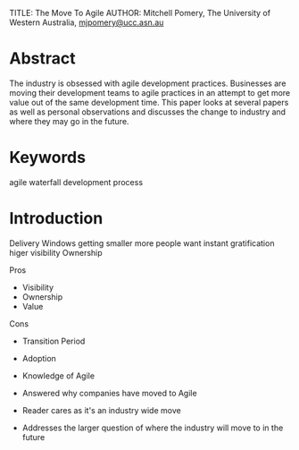 TITLE: The Move To Agile
AUTHOR: Mitchell Pomery, The University of Western Australia, mjpomery@ucc.asn.au

# Abstract

The industry is obsessed with agile development practices.
Businesses are moving their development teams to agile practices in an attempt to get more value out of the same development time.
This paper looks at several papers as well as personal observations and discusses the change to industry and where they may go in the future.

# Keywords

agile
waterfall
development
process

# Introduction

Delivery Windows getting smaller
more people want instant gratification
higer visibility
Ownership

Pros
- Visibility
- Ownership
- Value

Cons
- Transition Period
- Adoption
- Knowledge of Agile

- Answered why companies have moved to Agile
- Reader cares as it's an industry wide move
- Addresses the larger question of where the industry will move to in the future

